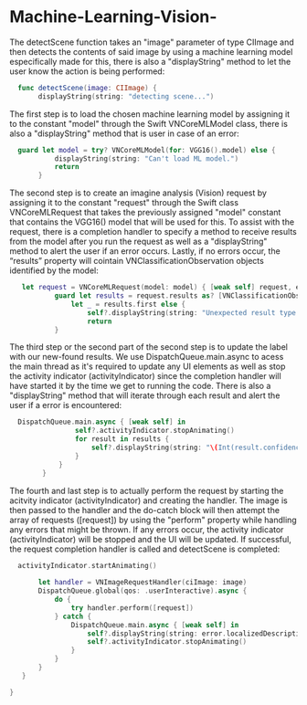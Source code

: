 # Machine-Learning-Vision-

The detectScene function takes an "image" parameter of type CIImage and then detects the contents of said image by using a machine learning model especifically made for this, there is also a "displayString" method to let the user know the action is being performed: 

 ```swift
   func detectScene(image: CIImage) {
        displayString(string: "detecting scene...")
  ```

The first step is to load the chosen machine learning model by assigning it to the constant "model" through the Swift VNCoreMLModel class, there is also a "displayString" method that is user in case of an error:
        
       
 ```swift
   guard let model = try? VNCoreMLModel(for: VGG16().model) else {
            displayString(string: "Can't load ML model.")
            return
        }
  ```

 
The second step is to create an imagine analysis (Vision) request by assigning it to the constant "request" through the Swift class VNCoreMLRequest that takes the previously assigned "model" constant that contains the VGG16() model that will be used for this. To assist with the request, there is a completion handler to specify a method to receive results from the model after you run the request as well as a "displayString" method to alert the user if an error occurs. Lastly, if no errors occur, the “results” property will cointain VNClassificationObservation objects identified by the model:
        
        
 ```swift
    let request = VNCoreMLRequest(model: model) { [weak self] request, error in
            guard let results = request.results as? [VNClassificationObservation],
                let _ = results.first else {
                    self?.displayString(string: "Unexpected result type from VNCoreMLRequest")
                    return
            }
  ```
  
The third step or the second part of the second step is to update the label with our new-found results. We use DispatchQueue.main.async to acess the main thread as it's required to update any UI elements as well as stop the activity indicator (activityIndicator) since the completion handler will have started it by the time we get to running the code. There is also a "displayString" method that will iterate through each result and alert the user if a error is encountered:

```swift
  DispatchQueue.main.async { [weak self] in
                self?.activityIndicator.stopAnimating()
                for result in results {
                    self?.displayString(string: "\(Int(result.confidence * 100))% \(result.identifier)")
                }
            }
        }
   ```
 
The fourth and last step is to actually perform the request by starting the acitvity indicator (activityIndicator) and creating the handler. The image is then passed to the handler and the do-catch block will then attempt the array of requests ([request]) by using the "perform" property while handling any errors that might be thrown. If any errors occur, the activity indicator (activityIndicator) will be stopped and the UI will be updated. If successful, the request completion handler is called and detectScene is completed:
       
       
 ```swift
   activityIndicator.startAnimating()
        
        let handler = VNImageRequestHandler(ciImage: image)
        DispatchQueue.global(qos: .userInteractive).async {
            do {
                try handler.perform([request])
            } catch {
                DispatchQueue.main.async { [weak self] in
                    self?.displayString(string: error.localizedDescription)
                    self?.activityIndicator.stopAnimating()
                }
            }
        }
    }

}
  ```
